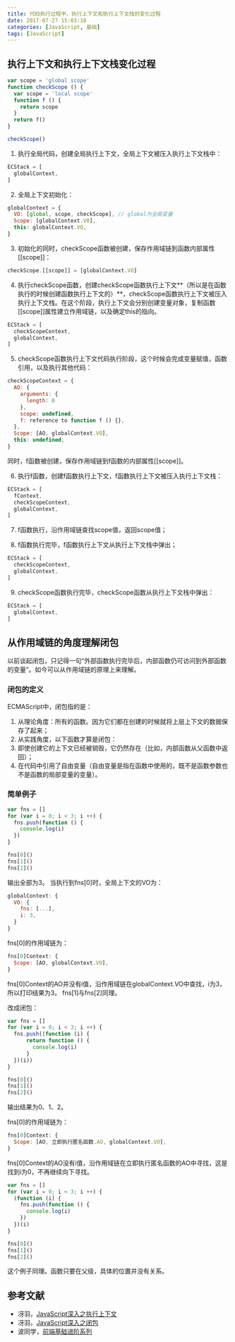 ```yaml
---
title: 代码执行过程中，执行上下文和执行上下文栈的变化过程
date: 2017-07-27 15:03:18
categories: [JavaScript, 基础]
tags: [JavaScript]
---
```


## 执行上下文和执行上下文栈变化过程

``` JavaScript
var scope = 'global scope'
function checkScope () {
  var scope = 'local scope'
  function f () {
    return scope
  }
  return f()
}

checkScope()
```

1. 执行全局代码，创建全局执行上下文，全局上下文被压入执行上下文栈中：

``` JavaScript
ECStack = [
  globalContext,
]
```

<!-- more -->

2. 全局上下文初始化：

``` JavaScript
globalContext = {
  VO: [global, scope, checkScope], // global为全局变量
  Scope: [globalContext.VO],
  this: globalContext.VO,
}
```

3. 初始化的同时，checkScope函数被创建，保存作用域链到函数内部属性[[scope]]：

``` JavaScript
checkScope.[[scope]] = [globalContext.VO]
```

4. 执行checkScope函数，创建checkScope函数执行上下文**（所以是在函数执行的时候创建函数执行上下文的）**，checkScope函数执行上下文被压入执行上下文栈。在这个阶段，执行上下文会分别创建变量对象，复制函数[[scope]]属性建立作用域链，以及确定this的指向。

``` JavaScript
ECStack = [
  checkScopeContext,
  globalContext,
]
```

5. checkScope函数执行上下文代码执行阶段，这个时候会完成变量赋值，函数引用，以及执行其他代码：


``` JavaScript
checkScopeContext = {
  AO: {
    arguments: {
      length: 0
    },
    scope: undefined,
    f: reference to function f () {},
  },
  Scope: [AO, globalContext.VO],
  this: undefined,
}
```

 同时，f函数被创建，保存作用域链到f函数的内部属性[[scope]]。

6. 执行f函数，创建f函数执行上下文，f函数执行上下文被压入执行上下文栈：

``` JavaScript
ECStack = [
  fContext,
  checkScopeContext,
  globalContext,
]
```

7. f函数执行，沿作用域链查找scope值，返回scope值；

8. f函数执行完毕，f函数执行上下文从执行上下文栈中弹出；

``` JavaScript
ECStack = [
  checkScopeContext,
  globalContext,
]
```

9. checkScope函数执行完毕，checkScope函数从执行上下文栈中弹出：

``` JavaScript
ECStack = [
  globalContext,
]
```

## 从作用域链的角度理解闭包

以前谈起闭包，只记得一句“外部函数执行完毕后，内部函数仍可访问到外部函数的变量”。如今可以从作用域链的原理上来理解。

### 闭包的定义

ECMAScript中，闭包指的是：

1. 从理论角度：所有的函数。因为它们都在创建的时候就将上层上下文的数据保存了起来；
2. 从实践角度，以下函数才算是闭包：
1. 即使创建它的上下文已经被销毁，它仍然存在（比如，内部函数从父函数中返回）；
2. 在代码中引用了自由变量（自由变量是指在函数中使用的，既不是函数参数也不是函数的局部变量的变量）。

### 简单例子

``` JavaScript
var fns = []
for (var i = 0; i < 3; i ++) {
  fns.push(function () {
    console.log(i)
  })
}

fns[0]()
fns[1]()
fns[2]()
```

输出全部为3。
当执行到fns[0]时，全局上下文的VO为：

``` JavaScript
globalContext: {
  VO: {
    fns: [...],
    i: 3,
  }
}
```

fns[0]的作用域链为：

``` JavaScript
fns[0]Context: {
  Scope: [AO, globalContext.VO],
}
```

fns[0]Context的AO并没有i值，沿作用域链在globalContext.VO中查找，i为3，所以打印结果为3。
fns[1]与fns[2]同理。

改成闭包：

``` JavaScript
var fns = []
for (var i = 0; i < 3; i ++) {
  fns.push((function (i) {
      return function () {
        console.log(i)
      }
  })(i))
}

fns[0]()
fns[1]()
fns[2]()
```

输出结果为0、1、2。

fns[0]的作用域链为：

``` JavaScript
fns[0]Context: {
  Scope: [AO, 立即执行匿名函数.AO, globalContext.VO],
}
```

fns[0]Context的AO没有i值，沿作用域链在立即执行匿名函数的AO中寻找，这是找到i为0，不再继续向下寻找。

``` JavaScript
var fns = []
for (var i = 0; i < 3; i ++) {
  (function (i) {
    fns.push(function () {
      console.log(i)
    })
  })(i)
}

fns[0]()
fns[1]()
fns[2]()
```

这个例子同理。函数只要在父级，具体的位置并没有关系。

## 参考文献

- 冴羽，[JavaScript深入之执行上下文](https://github.com/mqyqingfeng/Blog/issues/8)
- 冴羽，[JavaScript深入之闭包](https://github.com/mqyqingfeng/Blog/issues/9)
- 波同学，[前端基础进阶系列](http://www.jianshu.com/p/cd3fee40ef59)
